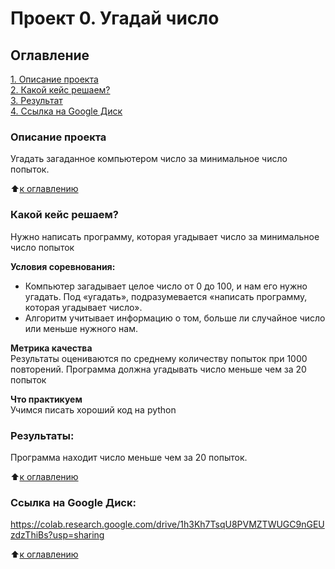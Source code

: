 # Проект 0. Угадай число

## Оглавление  
[1. Описание проекта](.README.md#Описание-проекта)  
[2. Какой кейс решаем?](.README.md#Какой-кейс-решаем)   
[3. Результат](.README.md#Результат)    
[4. Ссылка на Google Диск](.README.md#Результат) 

### Описание проекта    
Угадать загаданное компьютером число за минимальное число попыток.

:arrow_up:[к оглавлению](_)


### Какой кейс решаем?    
Нужно написать программу, которая угадывает число за минимальное число попыток

**Условия соревнования:**  
- Компьютер загадывает целое число от 0 до 100, и нам его нужно угадать. Под «угадать», подразумевается «написать программу, которая угадывает число».
- Алгоритм учитывает информацию о том, больше ли случайное число или меньше нужного нам.

**Метрика качества**     
Результаты оцениваются по среднему количеству попыток при 1000 повторений. 
Программа должна угадывать число меньше чем за 20 попыток

**Что практикуем**     
Учимся писать хороший код на python


### Результаты:  
Программа находит число меньше чем за 20 попыток. 

:arrow_up:[к оглавлению](.README.md#Оглавление)


### Ссылка на Google Диск:  
https://colab.research.google.com/drive/1h3Kh7TsqU8PVMZTWUGC9nGEUzdzThiBs?usp=sharing

:arrow_up:[к оглавлению](.README.md#Оглавление)